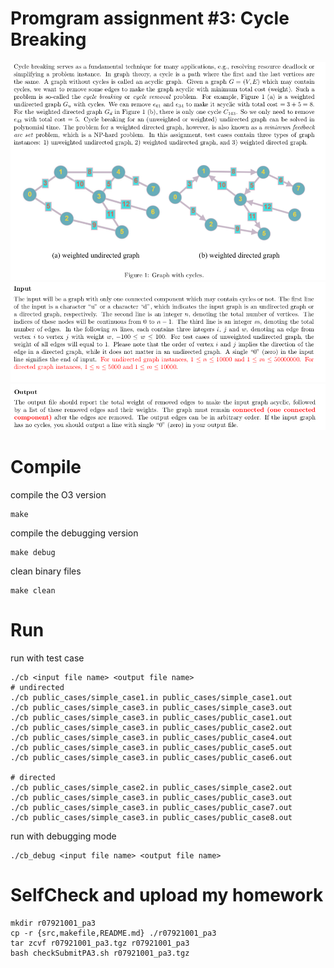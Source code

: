 # Promgram assignment #3: Cycle Breaking
<img src="https://raw.githubusercontent.com/shannon112/AlgorithMew/master/PA3/doc/problem.png" width=780/>  
<img src="https://raw.githubusercontent.com/shannon112/AlgorithMew/master/PA3/doc/problem2.png" width=780/>  
<img src="https://raw.githubusercontent.com/shannon112/AlgorithMew/master/PA3/doc/problem3.png" width=780/>  

# Compile
compile the O3 version
```
make
```
compile the debugging version 
```
make debug
```
clean binary files
```
make clean
```

# Run
run with test case
```
./cb <input file name> <output file name> 
# undirected
./cb public_cases/simple_case1.in public_cases/simple_case1.out
./cb public_cases/simple_case3.in public_cases/simple_case3.out
./cb public_cases/simple_case3.in public_cases/public_case1.out
./cb public_cases/simple_case3.in public_cases/public_case2.out
./cb public_cases/simple_case3.in public_cases/public_case4.out
./cb public_cases/simple_case3.in public_cases/public_case5.out
./cb public_cases/simple_case3.in public_cases/public_case6.out

# directed
./cb public_cases/simple_case2.in public_cases/simple_case2.out
./cb public_cases/simple_case3.in public_cases/public_case3.out
./cb public_cases/simple_case3.in public_cases/public_case7.out
./cb public_cases/simple_case3.in public_cases/public_case8.out
```
run with debugging mode
```
./cb_debug <input file name> <output file name> 
```

# SelfCheck and upload my homework
```
mkdir r07921001_pa3
cp -r {src,makefile,README.md} ./r07921001_pa3
tar zcvf r07921001_pa3.tgz r07921001_pa3
bash checkSubmitPA3.sh r07921001_pa3.tgz
```
